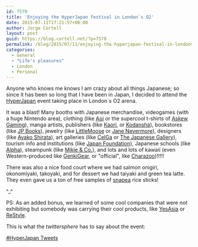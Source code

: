 ```yaml
---
id: 7578
title: 'Enjoying the HyperJapan festival in London`s O2'
date: 2015-07-11T17:21:57+00:00
author: Jorge Cortell
layout: post
guid: https://blog.cortell.net/?p=7578
permalink: /blog/2015/07/11/enjoying-the-hyperjapan-festival-in-londons-o2/
categories:
  - General
  - "Life's pleasures"
  - London
  - Personal
---
```

Anyone who knows me knows I am crazy about all things Japanese; so since it has been so long that I have been in Japan, I decided to attend the <a href="https://hyperjapan.co.uk/" target="_blank">HyperJapan</a> event taking place in London`s O2 arena.

It was a blast! Many booths with Japanese merchandise, videogames (with a huge Nintendo area), clothing (like <a href="https://www.aoiclothing.com/gb/" target="_blank">Aoi</a> or the supercool t-shirts of <a href="https://www.askew-wear.com/" target="_blank">Askew Gaming</a>), manga artists, publishers (like <a href="https://www.cri.co.jp/KAORI/" target="_blank">Kaori</a>, or <a href="https://www.kodansha.eu/" target="_blank">Kodansha</a>), bookstores (like <a href="https://jpbooks.co.uk/" target="_blank">JP Books</a>), jewelry (like <a href="https://www.littlemoose.co.uk/" target="_blank">LittleMoose</a> or <a href="https://janenevermore.tumblr.com/" target="_blank">Jane Nevermore</a>), designers (like <a href="https://ayakojapanesedesign.tictail.com/product/a4-illustration-by-ayako-01" target="_blank">Ayako Shirata</a>), art galleries (like <a href="https://www.cel-ga.com/" target="_blank">CelGa</a> or <a href="https://www.japanese-gallery.com/" target="_blank">The Japanese Gallery</a>), tourism info and institutions (like <a href="https://www.jpf.org.uk/" target="_blank">Japan Foundation</a>), Japanese schools (like <a href="https://www.alpha.ac.jp/" target="_blank">Alpha</a>), steampunk (like <a href="https://mikie-and-co.com/index.php/en/" target="_blank">Mikie & Co.</a>), and lots and lots of kawaii (even Western-produced like <a href="https://genkigear.co.uk/" target="_blank">GenkiGear</a>, or "official", like <a href="https://charazoo.com/" target="_blank">Charazoo</a>)!!!!!

There was also a nice food court where we had salmon onigiri, okonomiyaki, takoyaki, and for dessert we had taiyaki and green tea latte. They even gave us a ton of free samples of <a href="https://www.yushoi.co.uk/" target="_blank">snapea</a> rice sticks!

^_^

PS: As an added bonus, we learned of some cool companies that were not exhibiting but somebody was carrying their cool products, like <a href="https://www.yesasia.com/global/en/home.html" target="_blank">YesAsia</a> or <a href="https://restyle.pl/settings.php?lang=eng" target="_blank">ReStyle</a>.

This is what the _twittersphere_ has to say about the event:

<a class="twitter-timeline" href="https://twitter.com/hashtag/HyperJapan" data-widget-id="619969505423400960">#HyperJapan Tweets</a>